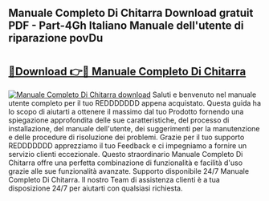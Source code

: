 ## Manuale Completo Di Chitarra Download gratuit PDF - Part-4Gh Italiano Manuale dell'utente di riparazione povDu

# <h2><a href="http://dfctny.blite.top/?on=Manuale+Completo+Di+Chitarra">🔗Download 👉🔴 Manuale Completo Di Chitarra</a></h2>

[![Manuale Completo Di Chitarra download](https://i.imgur.com/lujVjoI.png)](http://dfctny.blite.top/?on=Manuale+Completo+Di+Chitarra)
Saluti e benvenuto nel manuale utente completo per il tuo REDDDDDDD appena acquistato. Questa guida ha lo scopo di aiutarti a ottenere il massimo dal tuo Prodotto fornendo una spiegazione approfondita delle sue caratteristiche, del processo di installazione, del manuale dell'utente, dei suggerimenti per la manutenzione e delle procedure di risoluzione dei problemi. Grazie per il tuo supporto REDDDDDDD apprezziamo il tuo Feedback e ci impegniamo a fornire un servizio clienti eccezionale. Questo straordinario Manuale Completo Di Chitarra offre una perfetta combinazione di funzionalità e facilità d'uso grazie alle sue funzionalità avanzate. Supporto disponibile 24/7 Manuale Completo Di Chitarra. Il nostro Team di assistenza clienti è a tua disposizione 24/7 per aiutarti con qualsiasi richiesta.
